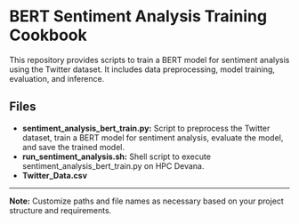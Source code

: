 # BERT Sentiment Analysis Training Cookbook
This repository provides scripts to train a BERT model for sentiment analysis using the Twitter dataset. It includes data preprocessing, model training, evaluation, and inference.

## Files
- **sentiment_analysis_bert_train.py:** Script to preprocess the Twitter dataset, train a BERT model for sentiment analysis, evaluate the model, and save the trained model.
- **run_sentiment_analysis.sh:** Shell script to execute sentiment_analysis_bert_train.py on HPC Devana.
- **Twitter_Data.csv**
---

**Note:** Customize paths and file names as necessary based on your project structure and requirements.





